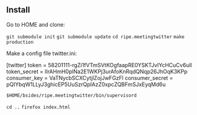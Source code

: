 Install
-------

Go to HOME and clone:

`git submodule init`
`git submodule update`
`cd ripe.meetingtwitter` 
`make production` 

Make a config file twitter.ini:

  [twitter]
  token = 58201111-rgZi1fVTmSVtKOgfaapRE0YSKTJvIYcHCuCv6ull
  token_secret = lIrAHmH0plNa2E1WKPj3urAfoKnRqdQNqp26JhOqK3KPp
  consumer_key = VaTNycbSCXCytjlZojJwFGzFl
  consumer_secret = pQIYbqW1LLyJ3ghicEP5UuSzrQpIAzZ0xpcZQBFmSJxEyqMd6u

`$HOME/bsides/ripe.meetingtwitter/bin/supervisord`

`cd ..`
`firefox index.html`
